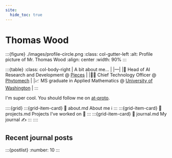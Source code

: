 ```yaml
---
site:
  hide_toc: true
---
```

# Thomas Wood

:::{figure} ./images/profile-circle.png
:class: col-gutter-left
:alt: Profile picture of Mr. Thomas Wood
:align: center
:width: 90%
:::

:::{table}
:class: col-body-right
| A bit about me… |
|—|
|🥼 Head of AI Research and Development @ <a href="https://piecestech.com/">Pieces</a> |
|👨‍💻 Chief Technology Officer @ <a href="https://phytomech.com/">Phytomech</a> |
|📈 MS graduate in Applied Mathematics @ <a href="https://washington.edu">University of Washington</a> |
:::

I'm super cool. You should follow me on <a href="https://deer.social/profile/did:plc:6amf2dzllh6lvnsqxsr4nf6e">at-proto</a>.

::::{grid}
:::{grid-item-card}
:link: about.md
About me ℹ️
:::
:::{grid-item-card}
:link: projects.md
Projects I've worked on 🔧
:::
:::{grid-item-card}
:link: journal.md
My journal ✍️
:::
::::

<h2 id="recent-journal-posts">Recent journal posts</h2>

:::{postlist}
:number: 10
:::
